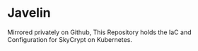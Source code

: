 # Javelin
Mirrored privately on Github, This Repository holds the IaC and Configuration for SkyCrypt on Kubernetes.
